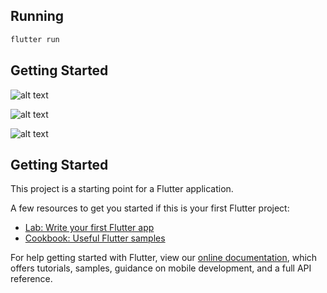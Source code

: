 ## Running

```bash
flutter run
```
## Getting Started

![alt text](https://res.cloudinary.com/alanichsan/image/upload/v1641495441/Screenshot_20220107-015057_mhxrfm.jpg)

![alt text](https://res.cloudinary.com/alanichsan/image/upload/v1641495441/Screenshot_20220107-015104_izimmm.jpg)

![alt text](https://res.cloudinary.com/alanichsan/image/upload/v1641495441/Screenshot_20220107-015102_sjlorl.jpg)


## Getting Started

This project is a starting point for a Flutter application.

A few resources to get you started if this is your first Flutter project:

- [Lab: Write your first Flutter app](https://flutter.dev/docs/get-started/codelab)
- [Cookbook: Useful Flutter samples](https://flutter.dev/docs/cookbook)

For help getting started with Flutter, view our
[online documentation](https://flutter.dev/docs), which offers tutorials,
samples, guidance on mobile development, and a full API reference.
